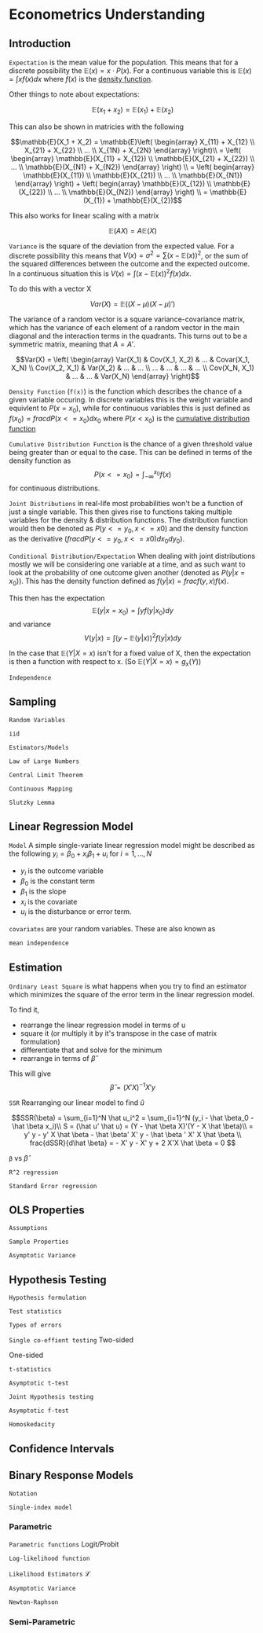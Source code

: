 # Econometrics Understanding

## Introduction

`Expectation` is the mean value for the population. This means that for a discrete possibility the $\mathbb{E}(x) = x \cdot P(x)$. For a continuous variable this is $\mathbb{E}(x) = \int x f(x) dx$ where $f(x)$ is the [density function](#pdf).

Other things to note about expectations: 

$$\mathbb{E}(x_1 + x_2) = \mathbb{E}(x_1) + \mathbb{E}(x_2)$$

This can also be shown in matricies with the following

$$\mathbb{E}(X_1 + X_2) = \mathbb{E}\left( \begin{array} 
X_{11} + X_{12} \\ X_{21} + X_{22} \\ ... \\ X_{1N} + X_{2N} \end{array} \right)\\
= \left( \begin{array} 
\mathbb{E}(X_{11} + X_{12}) \\ \mathbb{E}(X_{21} + X_{22}) \\ ... \\ \mathbb{E}(X_{N1} + X_{N2}) \end{array} \right) \\
= \left( begin{array} \mathbb{E}(X_{11}) \\  \mathbb{E}(X_{21}) \\ ... \\  \mathbb{E}(X_{N1}) \end{array} \right) + \left( begin{array} \mathbb{E}(X_{12}) \\  \mathbb{E}(X_{22}) \\ ... \\  \mathbb{E}(X_{N2}) \end{array} \right) \\
= \mathbb{E}(X_{1}) + \mathbb{E}(X_{2})$$

This also works for linear scaling with a matrix 

$$\mathbb{E}(AX) = A \mathbb{E}(X)$$

`Variance` is the square of the deviation from the expected value. For a discrete possibility this means that $V(x) = \sigma ^2 = \sum (x - \mathbb{E}(x))^2$, or the sum of the squared differences between the outcome and the expected outcome. In a continuous situation this is $V(x) = \int (x - \mathbb{E}(x))^2 f(x) dx$.

To do this with a vector X

$$ Var(X) = \mathbb{E}\left( (X - \mu) (X - \mu)' \right)$$

The variance of a random vector is a square variance-covariance matrix, which has the variance of each element of a random vector in the main diagonal and the interaction terms in the quadrants. This turns out to be a symmetric matrix, meaning that $A = A'$. 

$$Var(X) = \left( \begin{array} 
Var(X_1) & Cov(X_1, X_2) & ... & Covar(X_1, X_N) \\
Cov(X_2, X_1) & Var(X_2) & ... & ... \\
... & ... & ... & ... \\
Cov(X_N, X_1) & ... & ... & Var(X_N) \end{array} \right)$$

`Density Function` <a name="pdf"></a> (`f(x)`) is the function which describes the chance of a given variable occuring. In discrete variables this is the weight variable and equivlent to $P(x = x_0)$, while for continuous variables this is just defined as $f(x_0) = frac{dP(x<=x_0)}{dx_0}$ where $P(x < x_0)$ is the [cumulative distribution function](#cdf)

`Cumulative Distribution Function` <a name="cdf"></a> is the chance of a given threshold value being greater than or equal to the case. This can be defined in terms of the density function as $$P(x <= x_0) = \int_{-\infty}^{x_0} f(x)$$ for continuous distributions.

`Joint Distributions` in real-life most probabilities won't be a function of just a single variable. This then gives rise to functions taking multiple variables for the density & distribution functions. The distribution function would then be denoted as $P(y <= y_0, x <= x0)$ and the density function as the derivative ($frac{dP(y <= y_0, x <= x0)}{dx_0 dy_0}$).

`Conditional Distribution/Expectation` When dealing with joint distributions mostly we will be considering one variable at a time, and as such want to look at the probability of one outcome given another (denoted as $P(y | x = x_0)$). This has the density function defined as $f(y|x) = frac{f(y,x)}{f(x)}$. 

This then has the expectation $$\mathbb{E}(y | x = x_0) = \int y f(y|x_0) dy$$ and variance $$V(y|x) = \int (y - \mathbb{E}(y|x))^2 f(y|x) dy$$

In the case that $\mathbb{E}(Y | X = x)$ isn't for a fixed value of X, then the expectation is then a function with respect to x. (So $\mathbb{E}(Y | X = x) = g_x(Y)$)

`Independence`

## Sampling

`Random Variables`

`iid`

`Estimators/Models`

`Law of Large Numbers`

`Central Limit Theorem`

`Continuous Mapping`

`Slutzky Lemma`

## Linear Regression Model

`Model` A simple single-variate linear regression model might be described as the following $y_i = \beta _0 + x_i \beta _1 + u_i$ for $i = 1, \ldots , N$

* $y_i$ is the outcome variable
* $\beta _0$ is the constant term
* $\beta _1$ is the slope
* $x_i$ is the covariate
* $u_i$ is the disturbance or error term. 

`covariates` are your random variables. These are also known as 

`mean independence`

## Estimation

`Ordinary Least Square` is what happens when you try to find an estimator which minimizes the square of the error term in the linear regression model. 

To find it, 

* rearrange the linear regression model in terms of u
* square it (or multiply it by it's transpose in the case of matrix formulation)
* differentiate that and solve for the minimum
* rearrange in terms of $\hat \beta$

This will give $$\hat \beta = (X'X)^{-1}X'y$$

`SSR` Rearranging our linear model to find $\hat u$ 

$$SSR(\beta) = \sum_{i=1}^N \hat u_i^2 = \sum_{i=1}^N (y_i - \hat \beta_0 -\hat \beta x_i)\\
S = (\hat u' \hat u) = (Y - \hat \beta X)'(Y - X \hat \beta)\\
 = y' y  - y' X \hat \beta - \hat \beta' X' y - \hat \beta ' X' X \hat \beta \\
 frac{dSSR}{d\hat \beta} = - X' y - X' y + 2 X'X \hat \beta = 0 $$

`β` vs $\hat \beta$

`R^2 regression`

`Standard Error regression`

## OLS Properties

`Assumptions`

`Sample Properties`

`Asymptotic Variance`

## Hypothesis Testing

`Hypothesis formulation`

`Test statistics`

`Types of errors`

`Single co-effient testing` Two-sided

One-sided

`t-statistics`

`Asymptotic t-test`

`Joint Hypothesis testing`

`Asymptotic f-test`

`Homoskedacity`

## Confidence Intervals



## Binary Response Models

`Notation`

`Single-index model`

### Parametric

`Parametric functions` Logit/Probit

`Log-likelihood function`

`Likelihood Estimators` ℒ

`Asymptotic Variance`

`Newton-Raphson`

### Semi-Parametric